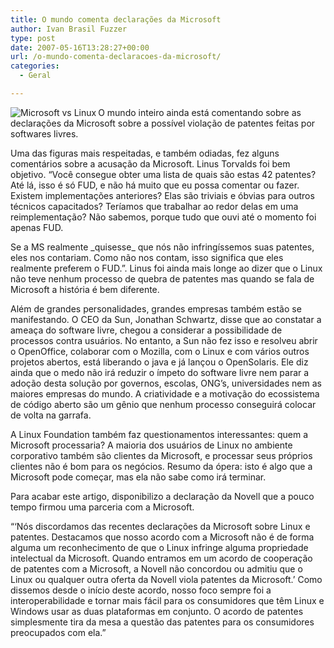 ```yaml
---
title: O mundo comenta declarações da Microsoft
author: Ivan Brasil Fuzzer
type: post
date: 2007-05-16T13:28:27+00:00
url: /o-mundo-comenta-declaracoes-da-microsoft/
categories:
  - Geral

---
```

<img src='http://www.fuzzer.com.br/ubuntero/wp-content/uploads/2007/05/linuxwindows.gif' alt='Microsoft vs Linux' align="left" />O mundo inteiro ainda está comentando sobre as declarações da Microsoft sobre a possível violação de patentes feitas por softwares livres.
  
Uma das figuras mais respeitadas, e também odiadas, fez alguns comentários sobre a acusação da Microsoft. Linus Torvalds foi bem objetivo. &#8220;Você consegue obter uma lista de quais são estas 42 patentes? Até lá, isso é só FUD, e não há muito que eu possa comentar ou fazer. Existem implementações anteriores? Elas são triviais e óbvias para outros técnicos capacitados? Teríamos que trabalhar ao redor delas em uma reimplementação? Não sabemos, porque tudo que ouvi até o momento foi apenas FUD.
  
Se a MS realmente \_quisesse\_ que nós não infringíssemos suas patentes, eles nos contariam. Como não nos contam, isso significa que eles realmente preferem o FUD.&#8221;. Linus foi ainda mais longe ao dizer que o Linux não teve nenhum processo de quebra de patentes mas quando se fala de Microsoft a história é bem diferente.
  
Além de grandes personalidades, grandes empresas também estão se manifestando. O CEO da Sun, Jonathan Schwartz, disse que ao constatar a ameaça do software livre, chegou a considerar a possibilidade de processos contra usuários. No entanto, a Sun não fez isso e resolveu abrir o OpenOffice, colaborar com o Mozilla, com o Linux e com vários outros projetos abertos, está liberando o java e já lançou o OpenSolaris. Ele diz ainda que o medo não irá reduzir o ímpeto do software livre nem parar a adoção desta solução por governos, escolas, ONG&#8217;s, universidades nem as maiores empresas do mundo. A criatividade e a motivação do ecossistema de código aberto são um gênio que nenhum processo conseguirá colocar de volta na garrafa.
  
A Linux Foundation também faz questionamentos interessantes: quem a Microsoft processaria? A maioria dos usuários de Linux no ambiente corporativo também são clientes da Microsoft, e processar seus próprios clientes não é bom para os negócios. Resumo da ópera: isto é algo que a Microsoft pode começar, mas ela não sabe como irá terminar.
  
Para acabar este artigo, disponibilizo a declaração da Novell que a pouco tempo firmou uma parceria com a Microsoft.
  
&#8220;&#8216;Nós discordamos das recentes declarações da Microsoft sobre Linux e patentes. Destacamos que nosso acordo com a Microsoft não é de forma alguma um reconhecimento de que o Linux infringe alguma propriedade intelectual da Microsoft. Quando entramos em um acordo de cooperação de patentes com a Microsoft, a Novell não concordou ou admitiu que o Linux ou qualquer outra oferta da Novell viola patentes da Microsoft.&#8217; Como dissemos desde o início deste acordo, nosso foco sempre foi a interoperabilidade e tornar mais fácil para os consumidores que têm Linux e Windows usar as duas plataformas em conjunto. O acordo de patentes simplesmente tira da mesa a questão das patentes para os consumidores preocupados com ela.&#8221;